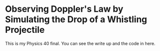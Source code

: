 # Observing Doppler's Law by Simulating the Drop of a Whistling Projectile

This is my Physics 40 final. You can see the write up and the code in here.
